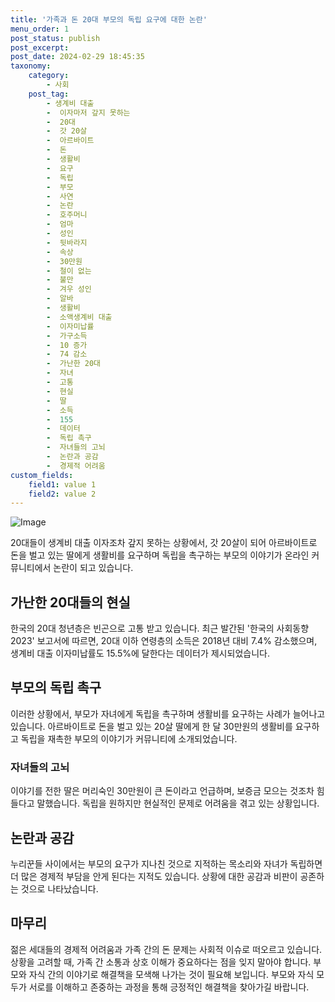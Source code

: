 ```yaml
---
title: '가족과 돈 20대 부모의 독립 요구에 대한 논란'
menu_order: 1
post_status: publish
post_excerpt: 
post_date: 2024-02-29 18:45:35
taxonomy:
    category:
        - 사회
    post_tag:
        - 생계비 대출
        -  이자마저 갚지 못하는
        -  20대
        -  갓 20살
        -  아르바이트
        -  돈
        -  생활비
        -  요구
        -  독립
        -  부모
        -  사연
        -  논란
        -  호주머니
        -  엄마
        -  성인
        -  뒷바라지
        -  속상
        -  30만원
        -  철이 없는
        -  불만
        -  겨우 성인
        -  알바
        -  생활비
        -  소액생계비 대출
        -  이자미납률
        -  가구소득
        -  10 증가
        -  74 감소
        -  가난한 20대
        -  자녀
        -  고통
        -  현실
        -  딸
        -  소득
        -  155
        -  데이터
        -  독립 촉구
        -  자녀들의 고뇌
        -  논란과 공감
        -  경제적 어려움
custom_fields:
    field1: value 1
    field2: value 2
---
```


![Image](https://imgnews.pstatic.net/image/031/2024/02/28/0000816492_001_20240228212001128.jpg?type=w647)

20대들이 생계비 대출 이자조차 갚지 못하는 상황에서, 갓 20살이 되어 아르바이트로 돈을 벌고 있는 딸에게 생활비를 요구하며 독립을 촉구하는 부모의 이야기가 온라인 커뮤니티에서 논란이 되고 있습니다. 
## 가난한 20대들의 현실
한국의 20대 청년층은 빈곤으로 고통 받고 있습니다. 최근 발간된 '한국의 사회동향 2023' 보고서에 따르면, 20대 이하 연령층의 소득은 2018년 대비 7.4% 감소했으며, 생계비 대출 이자미납률도 15.5%에 달한다는 데이터가 제시되었습니다.
## 부모의 독립 촉구
이러한 상황에서, 부모가 자녀에게 독립을 촉구하며 생활비를 요구하는 사례가 늘어나고 있습니다. 아르바이트로 돈을 벌고 있는 20살 딸에게 한 달 30만원의 생활비를 요구하고 독립을 재촉한 부모의 이야기가 커뮤니티에 소개되었습니다.
### 자녀들의 고뇌
이야기를 전한 딸은 머리숙인 30만원이 큰 돈이라고 언급하며, 보증금 모으는 것조차 힘들다고 말했습니다. 독립을 원하지만 현실적인 문제로 어려움을 겪고 있는 상황입니다.
## 논란과 공감
누리꾼들 사이에서는 부모의 요구가 지나친 것으로 지적하는 목소리와 자녀가 독립하면 더 많은 경제적 부담을 안게 된다는 지적도 있습니다. 상황에 대한 공감과 비판이 공존하는 것으로 나타났습니다.
## 마무리
젊은 세대들의 경제적 어려움과 가족 간의 돈 문제는 사회적 이슈로 떠오르고 있습니다. 상황을 고려할 때, 가족 간 소통과 상호 이해가 중요하다는 점을 잊지 말아야 합니다. 부모와 자식 간의 이야기로 해결책을 모색해 나가는 것이 필요해 보입니다. 부모와 자식 모두가 서로를 이해하고 존중하는 과정을 통해 긍정적인 해결책을 찾아가길 바랍니다.
